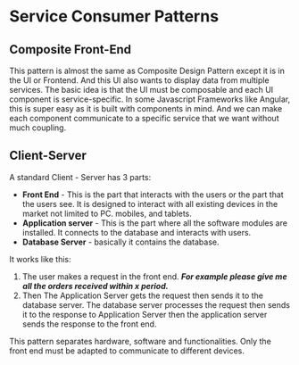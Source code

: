 # Service Consumer Patterns

## Composite Front-End
This pattern is almost the same as Composite Design Pattern except it is in the UI or Frontend. And this UI also wants to display data from multiple services. The basic idea is that the UI must be composable and each UI component is service-specific. In some Javascript Frameworks like Angular, this is super easy as it is built with components in mind. And we can make each component communicate to a specific service that we want without much coupling.

## Client-Server
A standard Client - Server has 3 parts:

* **Front End** - This is the part that interacts with the users or the part that the users see. It is designed to interact with all existing devices in the market not limited to PC. mobiles, and tablets.
* **Application server** - This is the part where all the software modules are installed. It connects to the database and interacts with users.
* **Database Server** - basically it contains the database.

It works like this:
1. The user makes a request in the front end. **_For example please give me all the orders received within x period._**
2. Then The Application Server gets the request then sends it to the database server. The database server processes the request then sends it to the response to Application Server then the application server sends the response to the front end.

This pattern separates hardware, software and functionalities. Only the front end must be adapted to communicate to different devices.
